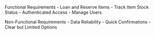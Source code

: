 Functional Requirements
    - Loan and Reserve Items
    - Track Item Stock Status
    - Authenticated Access
    - Manage Users

Non-Functional Requirements
    - Data Reliability
    - Quick Confirmations
    - Clear but Limited Options